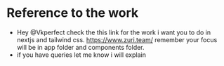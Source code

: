 # Reference to the work 
- Hey @Vkperfect check the this link for the work i want you to do in nextjs and tailwind css. https://www.zuri.team/ remember your focus will be in app folder and components folder.
- if you have queries let me know i will  explain